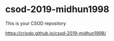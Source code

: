 # csod-2019-midhun1998
This is your CSOD repository

https://criodo.github.io/csod-2019-midhun1998/
